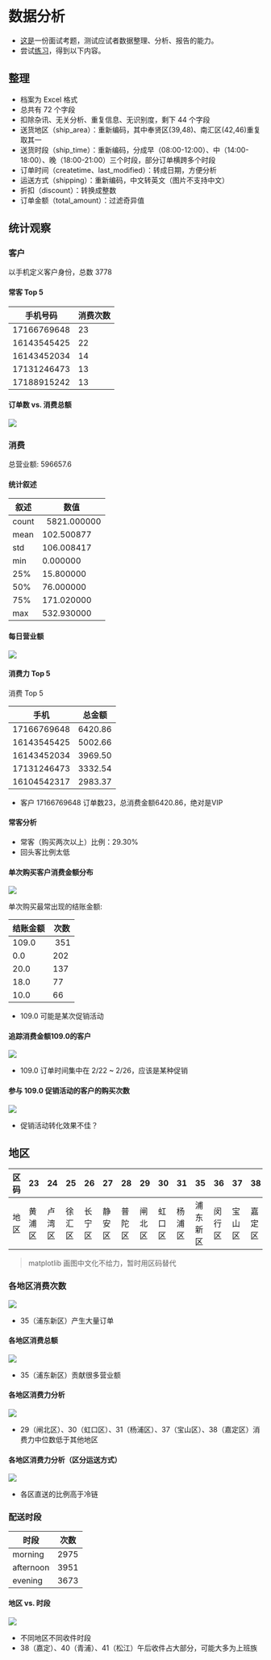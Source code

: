 # 数据分析

- [这是](test_data.xls)一份面试考题，测试应试者数据整理、分析、报告的能力。
- 尝试[练习](data-analysis.ipynb)，得到以下内容。

## 整理

- 档案为 Excel 格式
- 总共有 72 个字段
- 扣除杂讯、无关分析、重复信息、无识别度，剩下 44 个字段
- 送货地区（ship_area）：重新编码，其中奉贤区(39,48)、南汇区(42,46)重复取其一
- 送货时段（ship_time）：重新编码，分成早（08:00-12:00）、中（14:00-18:00）、晚（18:00-21:00）三个时段，部分订单横跨多个时段
- 订单时间（createtime、last_modified）：转成日期，方便分析
- 运送方式（shipping）：重新编码，中文转英文（图片不支持中文）
- 折扣（discount）：转换成整数
- 订单金额（total_amount）：过滤奇异值

## 统计观察

### 客户

以手机定义客户身份，总数 3778

#### 常客 Top 5

手机号码 | 消费次数
---|---
17166769648 |   23
16143545425 |   22
16143452034 |   14
17131246473 |   13
17188915242 |   13

#### 订单数 vs. 消费总额

![](picture/orders_amount.png)

### 消费

总营业额: 596657.6

#### 统计叙述

叙述 | 数值
---|---
count |   5821.000000
mean |     102.500877
std |      106.008417
min |        0.000000
25% |       15.800000
50% |       76.000000
75% |      171.020000
max |      532.930000

#### 每日营业额

![](picture/daily_turnover.png)

#### 消费力 Top 5

消费 Top 5

手机 | 总金额
---|---
17166769648 |   6420.86
16143545425 |   5002.66
16143452034 |   3969.50
17131246473 |   3332.54
16104542317 |   2983.37

- 客户 17166769648 订单数23，总消费金额6420.86，绝对是VIP

#### 常客分析

- 常客（购买两次以上）比例：29.30%
- 回头客比例太低

#### 单次购买客户消费金额分布

![](picture/order_once_amount_dist.png)

单次购买最常出现的结账金额:

结账金额 | 次数
---|---
109.0 |  351
0.0   |  202
20.0  |  137
18.0  |   77
10.0  |   66

- 109.0 可能是某次促销活动

#### 追踪消费金额109.0的客户

![](picture/amount109_orders_createtime.png)

- 109.0 订单时间集中在 2/22 ~ 2/26，应该是某种促销

#### 参与 109.0 促销活动的客户的购买次数

![](picture/amount109_orders_piechart.png)

- 促销活动转化效果不佳？

## 地区

区码 | 23| 24| 25| 26| 27| 28| 29| 30| 31| 35| 36| 37| 38| 39| 40| 41| 42| 44
----|---|---|---|---|---|---|---|---|---|---|---|---|---|---|---|---|---|---
地区 | 黄浦区| 卢湾区| 徐汇区| 长宁区| 静安区| 普陀区| 闸北区| 虹口区| 杨浦区| 浦东新区| 闵行区| 宝山区| 嘉定区| 奉贤区| 青浦区| 松江区| 南汇区| 金山区

> matplotlib 画图中文化不给力，暂时用区码替代

### 各地区消费次数

![](picture/ship_area_orders.png)

- 35（浦东新区）产生大量订单

#### 各地区消费总额

![](picture/ship_area_amount.png)

- 35（浦东新区）贡献很多营业额

#### 各地区消费力分析

![](picture/ship_ares_consumption_power.png)

- 29（闸北区）、30（虹口区）、31（杨浦区）、37（宝山区）、38（嘉定区）消费力中位数低于其他地区

#### 各地区消费力分析（区分运送方式）

![](picture/ship_ares_consumption_power_shipping.png)

- 各区直送的比例高于冷链

### 配送时段

时段 | 次数
---|---
morning   | 2975
afternoon | 3951
evening   |  3673

#### 地区 vs. 时段

![](picture/ship_area_time.png)

- 不同地区不同收件时段
- 38（嘉定）、40（青浦）、41（松江）午后收件占大部分，可能大多为上班族
